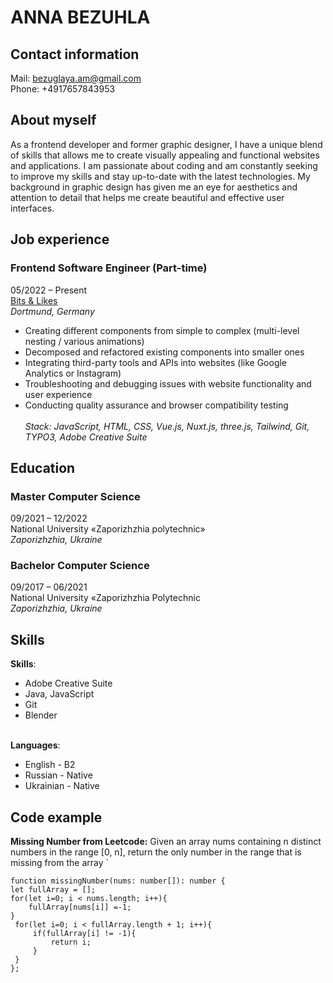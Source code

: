 # **ANNA BEZUHLA**

## Contact information
Mail: <bezuglaya.am@gmail.com></br>
Phone: +4917657843953

## About myself
As a frontend developer and former graphic designer, I have a unique blend of skills that allows me to create visually appealing and functional websites and applications. I am passionate about coding and am constantly seeking to improve my skills and stay up-to-date with the latest technologies. My background in graphic design has given me an eye for aesthetics and attention to detail that helps me create beautiful and effective user interfaces.

## Job experience

### Frontend Software Engineer (Part-time)
05/2022 – Present</br>
[Bits & Likes](https://www.bitsandlikes.de/) </br>
*Dortmund, Germany* </br>
* Creating different components from simple to complex (multi-level nesting / various animations)
* Decomposed and refactored existing components into smaller ones
* Integrating third-party tools and APIs into websites (like Google Analytics or Instagram)
* Troubleshooting and debugging issues with website functionality and user experience
* Conducting quality assurance and browser compatibility testing </br></br>
*Stack: JavaScript, HTML, CSS, Vue.js, Nuxt.js, three.js, Tailwind, Git, TYPO3, Adobe Creative Suite*

## Education

### Master Computer Science
09/2021 – 12/2022 </br>
National University «Zaporizhzhia polytechnic»</br>
*Zaporizhzhia, Ukraine* </br>

### Bachelor Computer Science
09/2017 – 06/2021</br>
National University «Zaporizhzhia Polytechnic</br>
*Zaporizhzhia, Ukraine*

## Skills

**Skills**: 
* Adobe Creative Suite
* Java, JavaScript
* Git
* Blender</br></br>

**Languages**:
* English - B2
* Russian - Native
* Ukrainian - Native

## Code example
**Missing Number from Leetcode:** Given an array nums containing n distinct numbers in the range [0, n], return the only number in the range that is missing from the array
`

    function missingNumber(nums: number[]): number {
    let fullArray = [];
    for(let i=0; i < nums.length; i++){
        fullArray[nums[i]] =-1;
    }
     for(let i=0; i < fullArray.length + 1; i++){
         if(fullArray[i] != -1){
             return i;
         }
     }
    };
